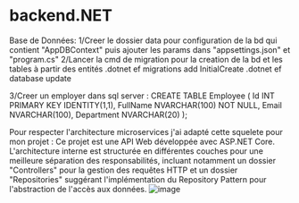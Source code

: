 # backend.NET

Base de Données:
1/Creer le dossier data pour  configuration de la bd qui contient "AppDBContext" puis ajouter les params dans "appsettings.json" et "program.cs"
2/Lancer la cmd de migration pour la creation de la bd et les tables à partir des entités
.dotnet ef migrations add InitialCreate
.dotnet ef database update

3/Creer un employer dans sql server :
CREATE TABLE Employee (
    Id INT PRIMARY KEY IDENTITY(1,1),
    FullName NVARCHAR(100) NOT NULL,
    Email NVARCHAR(100),
    Department NVARCHAR(20)
);




Pour respecter l'architecture microservices j'ai adapté cette squelete pour mon projet :
Ce projet est une API Web développée avec ASP.NET Core.
L'architecture interne est structurée en différentes couches pour une meilleure séparation des responsabilités,
incluant notamment un dossier "Controllers" pour la gestion des requêtes HTTP et un dossier "Repositories" suggérant l'implémentation du Repository Pattern pour l'abstraction de l'accès aux données.
![image](https://github.com/user-attachments/assets/3a25b9fc-1adb-4d6d-9a47-17ab43a8e320)







